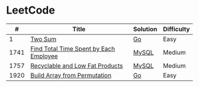LeetCode
========

| #    | Title                                                                                                           | Solution                | Difficulty |
|------|-----------------------------------------------------------------------------------------------------------------|-------------------------|------------|
| 1    | [Two Sum](https://leetcode.com/problems/two-sum/)                                                               | [Go](./go/1.go)         | Easy       |
| 1741 | [Find Total Time Spent by Each Employee](https://leetcode.com/problems/find-total-time-spent-by-each-employee/) | [MySQL](./sql/1741.sql) | Medium     |
| 1757 | [Recyclable and Low Fat Products](https://leetcode.com/problems/recyclable-and-low-fat-products/)               | [MySQL](./sql/1757.sql) | Medium     |
| 1920 | [Build Array from Permutation](https://leetcode.com/problems/build-array-from-permutation/)                     | [Go](./go/1920.go)      | Easy       |
